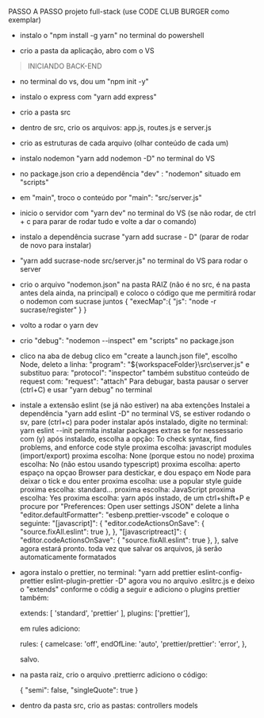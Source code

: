 PASSO A PASSO projeto full-stack (use CODE CLUB BURGER como exemplar)

- instalo o "npm install -g yarn" no terminal do powershell

- crio a pasta da aplicação, abro com o VS

>INICIANDO BACK-END

- no terminal do vs, dou um "npm init -y"

- instalo o express com "yarn add express"

- crio a pasta src

- dentro de src, crio os arquivos: app.js, routes.js e server.js

- crio as estruturas de cada arquivo (olhar conteúdo de cada um)

- instalo nodemon "yarn add nodemon -D" no terminal do VS

- no package.json crio a dependência "dev" : "nodemon" situado em "scripts"

- em "main", troco o conteúdo por "main": "src/server.js"

- inicio o servidor com "yarn dev" no terminal do VS (se não rodar, de ctrl + c para parar de rodar tudo e volte a dar o comando)

- instalo a dependência sucrase "yarn add sucrase - D" (parar de rodar de novo para instalar)

- "yarn add sucrase-node src/server.js" no terminal do VS para rodar o server

- crio o arquivo "nodemon.json" na pasta RAIZ (não é no src, é na pasta antes dela ainda, na principal) e coloco o código que me permitirá rodar o nodemon com sucrase juntos
{
    "execMap":{
        "js": "node -r sucrase/register"
    }
}

- volto a rodar o yarn dev

- crio "debug": "nodemon --inspect" em "scripts" no package.json

- clico na aba de debug clico em "create a launch.json file", escolho Node, deleto a linha:
    "program": "${workspaceFolder}\\src\\server.js"
    e substituo para:
    "protocol": "inspector"
    também substituo conteúdo de request com:
    "request": "attach"
    Para debugar, basta pausar o server (ctrl+C) e usar "yarn debug" no terminal

- instale a extensão eslint (se já não estiver) na aba extenções
    Instalei a dependência "yarn add eslint -D" no terminal VS, se estiver rodando o sv, pare (ctrl+c) para poder instalar
    após instalado, digite no terminal: yarn eslint --init
    permita instalar packages extras se for nessessario com (y)
    após instalado, escolha a opção: To check syntax, find problems, and enforce code style
    proxima escolha: javascript modules (import/export)
    proxima escolha: None (porque estou no node)
    proxima escolha: No (não estou usando typescript)
    proxima escolha: aperto espaço na opçao Browser para destickar, e dou espaço em Node para deixar o tick e dou enter 
    proxima escolha: use a popular style guide
    proxima escolha: standard...
    proxima escolha: JavaScript
    proxima escolha: Yes
    proxima escolha: yarn 
    após instado, de um ctrl+shift+P e procure por "Preferences: Open user settings JSON"
    delete a linha "editor.defaultFormatter": "esbenp.prettier-vscode"
    e coloque o seguinte: 
      "[javascript]": {
        "editor.codeActionsOnSave": {
            "source.fixAll.eslint": true
        },
    },
    "[javascriptreact]": {
        "editor.codeActionsOnSave": {
            "source.fixAll.eslint": true
        },
    },
    salve agora estará pronto. toda vez que salvar os arquivos, já serão automaticamente formatados

- agora instalo o prettier, no terminal:
    "yarn add prettier eslint-config-prettier eslint-plugin-prettier -D"
    agora vou no arquivo .eslitrc.js e deixo o "extends" conforme o códig a seguir e adiciono o plugins prettier também:
    
    extends: [
        'standard', 
        'prettier'
    ],
    plugins: ['prettier'],

    em rules adiciono:

    rules: {
    camelcase: 'off',
    endOfLine: 'auto',
    'prettier/prettier': 'error',
    },

    salvo.

- na pasta raiz, crio o arquivo .prettierrc
    adiciono o código:

    {
    "semi": false,
    "singleQuote": true
    }

- dentro da pasta src, crio as pastas:
    controllers
    models